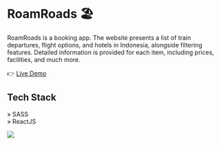 # RoamRoads 🏖️ 

RoamRoads is a booking app. The website presents a list of train departures, flight options, and hotels in Indonesia, alongside filtering features. Detailed information is provided for each item, including prices, facilities, and much more.

👉 [Live Demo](https://roamroads.netlify.app/)

## Tech Stack
» SASS
<br/>
» ReactJS 

<img src="https://umarjihad.netlify.app/pic/roamroads.png" />
